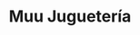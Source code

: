 ---
title: "Muu Juguetería"
url: /ciudad-autonoma-de-buenos-aires/muu-jugueteria/
shop: Spielzeug
---